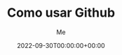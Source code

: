 ---
title: "Como usar Github"
date: 2022-09-30T00:00:00+00:00
draft: false
# weight: 1
# aliases: ["/"]
tags: ["2022"]
author: "Me"
# author: ["Me"]
showToc: true
TocOpen: false
draft: false
hidemeta: false
comments: false
description: "Es sencillo usar Github."
disableShare: false
disableHLJS: false
hideSummary: false
ShowReadingTime: true
ShowBreadCrumbs: true
ShowPostNavLinks: true
ShowWordCount: true
ShowRssButtonInSectionTermList: true
UseHugoToc: true
---